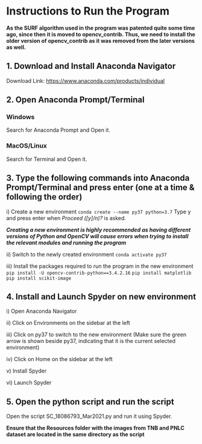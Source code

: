 # Instructions to Run the Program
**As the SURF algorithm used in the program was patented quite some time ago, since then it is moved to opencv_contrib. Thus, we need to install the older version of opencv_contrib as it was removed from the later versions as well.**

## 1. Download and Install Anaconda Navigator
Download Link: https://www.anaconda.com/products/individual

## 2. Open Anaconda Prompt/Terminal
### Windows
Search for Anaconda Prompt and Open it.
### MacOS/Linux
Search for Terminal and Open it.

## 3. Type the following commands into Anaconda Prompt/Terminal and press enter (one at a time & following the order)
i) Create a new environment
`conda create --name py37 python=3.7`
Type y and press enter when *Proceed ([y]/n)?* is asked.

***Creating a new environment is highly recommended as having different versions of Python and OpenCV will cause errors when trying to install the relevant modules and running the program***

ii) Switch to the newly created environment
 `conda activate py37`

iii) Install the packages required to run the program in the new environment
`pip install -U opencv-contrib-python==3.4.2.16`
`pip install matplotlib`
`pip install scikit-image`

## 4. Install and Launch Spyder on new environment
i) Open Anaconda Navigator

ii) Click on Environments on the sidebar at the left

iii) Click on py37 to switch to the new environment (Make sure the green arrow is shown beside py37, indicating that it is the current selected environment)

iv)  Click on Home on the sidebar at the left

v) Install Spyder

vi) Launch Spyder

## 5. Open the python script and run the script
Open the script SC_18086793_Mar2021.py and run it using Spyder.

**Ensure that the Resources folder with the images from TNB and PNLC dataset are located in the same directory as the script**
